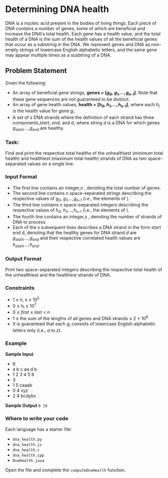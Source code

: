 # Determining DNA health

DNA is a nucleic acid present in the bodies of living things. Each piece of DNA contains a number of genes, some of which are beneficial and increase the DNA's total health. Each gene has a health value, and the total health of a DNA is the sum of the health values of all the beneficial genes that occur as a substring in the DNA. We represent genes and DNA as non-empty strings of lowercase English alphabetic letters, and the same gene may appear multiple times as a susbtring of a DNA.

## Problem Statement

Given the following:

- An array of beneficial gene strings, **genes = [*g<sub>0</sub>, g<sub>1</sub>,...,g<sub>n-1</sub>*]**. Note that these gene sequences are not guaranteed to be distinct.
- An array of gene health values, **health = [*h<sub>0</sub>, h<sub>1</sub>,...,h<sub>n-1</sub>*]**, where each *h<sub>i</sub>*  is the health value for gene *g<sub>i</sub>*.
- A set of *s* DNA strands where the definition of each strand has three components,*start*, *end*, and *d*, where string *d* is a DNA for which genes *g<sub>start</sub>,...,g<sub>end</sub>*  are healthy.


### Task:

Find and print the respective total healths of the unhealthiest (minimum total health) and healthiest (maximum total health) strands of DNA as two space-separated values on a single line.

### Input Format

- The first line contains an integer,*n* , denoting the total number of genes.
- The second line contains *n* space-separated strings describing the respective values of *g<sub>0</sub>, g<sub>1</sub>,...,g<sub>n-1</sub>* (i.e., the elements of ).
- The third line contains *n* space-separated integers describing the respective values of *h<sub>0</sub>, h<sub>1</sub>,...,h<sub>n-1</sub>* (i.e., the elements of ).
- The fourth line contains an integer,*s* , denoting the number of strands of DNA to process.
- Each of the *s* subsequent lines describes a DNA strand in the form start end d, denoting that the healthy genes for DNA strand *d* are *g<sub>start</sub>,...,g<sub>end</sub>* and their respective correlated health values are *h<sub>start</sub>,...,h<sub>end</sub>*.

### Output Format

Print two space-separated integers describing the respective total health of the unhealthiest and the healthiest strands of DNA.

### Constraints

- 1 ≤ n, s ≤ 10<sup>5</sup>
- 0 ≤ h<sub>i</sub> ≤ 10<sup>7</sup>
- 0 ≤ *first* ≤ *last* < n
- 1 ≤ the sum of the lengths of all genes and DNA strands ≤ 2 × 10<sup>6</sup>
- It is guaranteed that each *g<sub>i</sub>* consists of lowercase English alphabetic letters only (i.e., *a* to *z*).

### Example

**Sample Input**

- 6
- a b c aa d b
- 1 2 3 4 5 6
- 3
- 1 5 caaab
- 0 4 xyz
- 2 4 bcdybc

**Sample Output**
`
0 19
`

### Where to write your code

Each language has a starter file:
- `dna_health.py`
- `dna_health.js`
- `dna_health.c`
- `dna_health.cpp`
- `DnaHealth.java`

Open the file and complete the `computeDnaHealth` function.
